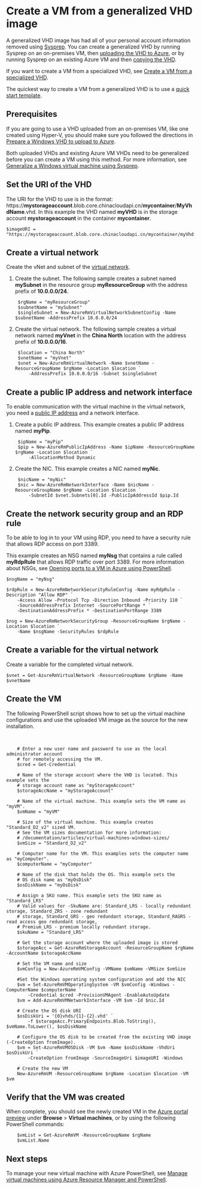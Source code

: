 <properties
    pageTitle="Create VM from a generalized VHD | Azure"
    description="Learn how to create a Windows virtual machine from a generalized VHD image using Azure PowerShell, in the Resource Manager deployment model."
    services="virtual-machines-windows"
    documentationcenter=""
    author="cynthn"
    manager="timlt"
    editor=""
    tags="azure-resource-manager" />
<tags
    ms.assetid="b4808871-9ef1-49ea-a617-9154d417abb0"
    ms.service="virtual-machines-windows"
    ms.workload="infrastructure-services"
    ms.tgt_pltfrm="vm-windows"
    ms.devlang="na"
    ms.topic="article"
    ms.date="10/10/2016"
    wacn.date=""
    ms.author="cynthn" />

# Create a VM from a generalized VHD image
A generalized VHD image has had all of your personal account information removed using [Sysprep](/documentation/articles/virtual-machines-windows-generalize-vhd/). You can create a generalized VHD by running Sysprep on an on-premises VM, then [uploading the VHD to Azure](/documentation/articles/virtual-machines-windows-upload-image/), or by running Sysprep on an existing Azure VM and then [copying the VHD](/documentation/articles/virtual-machines-windows-vhd-copy/).

If you want to create a VM from a specialized VHD, see [Create a VM from a specialized VHD](/documentation/articles/virtual-machines-windows-create-vm-specialized/).

The quickest way to create a VM from a generalized VHD is to use a [quick start template](https://github.com/Azure/azure-quickstart-templates/tree/master/101-vm-from-user-image). 

## Prerequisites
If you are going to use a VHD uploaded from an on-premises VM, like one created using Hyper-V, you should make sure you followed the directions in [Prepare a Windows VHD to upload to Azure](/documentation/articles/virtual-machines-windows-prepare-for-upload-vhd-image/). 

Both uploaded VHDs and existing Azure VM VHDs need to be generalized before you can create a VM using this method. For more information, see [Generalize a Windows virtual machine using Sysprep](/documentation/articles/virtual-machines-windows-generalize-vhd/). 

## Set the URI of the VHD
The URI for the VHD to use is in the format: https://**mystorageaccount**.blob.core.chinacloudapi.cn/**mycontainer**/**MyVhdName**.vhd. In this example the VHD named **myVHD** is in the storage account **mystorageaccount** in the container **mycontainer**.

    $imageURI = "https://mystorageaccount.blob.core.chinacloudapi.cn/mycontainer/myVhd.vhd"

## Create a virtual network
Create the vNet and subnet of the [virtual network](/documentation/articles/virtual-networks-overview/).

1. Create the subnet. The following sample creates a subnet named **mySubnet** in the resource group **myResourceGroup** with the address prefix of **10.0.0.0/24**.  

        $rgName = "myResourceGroup"
        $subnetName = "mySubnet"
        $singleSubnet = New-AzureRmVirtualNetworkSubnetConfig -Name $subnetName -AddressPrefix 10.0.0.0/24

2. Create the virtual network. The following sample creates a virtual network named **myVnet** in the **China North** location with the address prefix of **10.0.0.0/16**.  

        $location = "China North"
        $vnetName = "myVnet"
        $vnet = New-AzureRmVirtualNetwork -Name $vnetName -ResourceGroupName $rgName -Location $location `
            -AddressPrefix 10.0.0.0/16 -Subnet $singleSubnet

## Create a public IP address and network interface
To enable communication with the virtual machine in the virtual network, you need a [public IP address](/documentation/articles/virtual-network-ip-addresses-overview-arm/) and a network interface.

1. Create a public IP address. This example creates a public IP address named **myPip**. 

        $ipName = "myPip"
        $pip = New-AzureRmPublicIpAddress -Name $ipName -ResourceGroupName $rgName -Location $location `
            -AllocationMethod Dynamic

2. Create the NIC. This example creates a NIC named **myNic**. 

        $nicName = "myNic"
        $nic = New-AzureRmNetworkInterface -Name $nicName -ResourceGroupName $rgName -Location $location `
            -SubnetId $vnet.Subnets[0].Id -PublicIpAddressId $pip.Id

## Create the network security group and an RDP rule
To be able to log in to your VM using RDP, you need to have a security rule that allows RDP access on port 3389. 

This example creates an NSG named **myNsg** that contains a rule called **myRdpRule** that allows RDP traffic over port 3389. For more information about NSGs, see [Opening ports to a VM in Azure using PowerShell](/documentation/articles/virtual-machines-windows-nsg-quickstart-powershell/).

    $nsgName = "myNsg"

    $rdpRule = New-AzureRmNetworkSecurityRuleConfig -Name myRdpRule -Description "Allow RDP" `
        -Access Allow -Protocol Tcp -Direction Inbound -Priority 110 `
        -SourceAddressPrefix Internet -SourcePortRange * `
        -DestinationAddressPrefix * -DestinationPortRange 3389

    $nsg = New-AzureRmNetworkSecurityGroup -ResourceGroupName $rgName -Location $location `
        -Name $nsgName -SecurityRules $rdpRule

## Create a variable for the virtual network
Create a variable for the completed virtual network. 

    $vnet = Get-AzureRmVirtualNetwork -ResourceGroupName $rgName -Name $vnetName

## Create the VM
The following PowerShell script shows how to set up the virtual machine configurations and use the uploaded VM image as the source for the new installation.

</br>

        # Enter a new user name and password to use as the local administrator account 
        # for remotely accessing the VM.
        $cred = Get-Credential

        # Name of the storage account where the VHD is located. This example sets the 
        # storage account name as "myStorageAccount"
        $storageAccName = "myStorageAccount"

        # Name of the virtual machine. This example sets the VM name as "myVM".
        $vmName = "myVM"

        # Size of the virtual machine. This example creates "Standard_D2_v2" sized VM. 
        # See the VM sizes documentation for more information: 
        # /documentation/articles/virtual-machines-windows-sizes/
        $vmSize = "Standard_D2_v2"

        # Computer name for the VM. This examples sets the computer name as "myComputer".
        $computerName = "myComputer"

        # Name of the disk that holds the OS. This example sets the 
        # OS disk name as "myOsDisk"
        $osDiskName = "myOsDisk"

        # Assign a SKU name. This example sets the SKU name as "Standard_LRS"
        # Valid values for -SkuName are: Standard_LRS - locally redundant storage, Standard_ZRS - zone redundant
        # storage, Standard_GRS - geo redundant storage, Standard_RAGRS - read access geo redundant storage,
        # Premium_LRS - premium locally redundant storage. 
        $skuName = "Standard_LRS"

        # Get the storage account where the uploaded image is stored
        $storageAcc = Get-AzureRmStorageAccount -ResourceGroupName $rgName -AccountName $storageAccName

        # Set the VM name and size
        $vmConfig = New-AzureRmVMConfig -VMName $vmName -VMSize $vmSize

        #Set the Windows operating system configuration and add the NIC
        $vm = Set-AzureRmVMOperatingSystem -VM $vmConfig -Windows -ComputerName $computerName `
            -Credential $cred -ProvisionVMAgent -EnableAutoUpdate
        $vm = Add-AzureRmVMNetworkInterface -VM $vm -Id $nic.Id

        # Create the OS disk URI
        $osDiskUri = '{0}vhds/{1}-{2}.vhd' `
            -f $storageAcc.PrimaryEndpoints.Blob.ToString(), $vmName.ToLower(), $osDiskName

        # Configure the OS disk to be created from the existing VHD image (-CreateOption fromImage).
        $vm = Set-AzureRmVMOSDisk -VM $vm -Name $osDiskName -VhdUri $osDiskUri `
            -CreateOption fromImage -SourceImageUri $imageURI -Windows

        # Create the new VM
        New-AzureRmVM -ResourceGroupName $rgName -Location $location -VM $vm

## Verify that the VM was created
When complete, you should see the newly created VM in the [Azure portal preview](https://portal.azure.cn) under **Browse** > **Virtual machines**, or by using the following PowerShell commands:

        $vmList = Get-AzureRmVM -ResourceGroupName $rgName
        $vmList.Name

## Next steps
To manage your new virtual machine with Azure PowerShell, see [Manage virtual machines using Azure Resource Manager and PowerShell](/documentation/articles/virtual-machines-windows-ps-manage/).